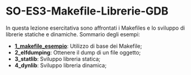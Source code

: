 # SO-ES3-Makefile-Librerie-GDB

In questa lezione esercitativa sono affrontati i Makefiles e lo sviluppo di librerie statiche e dinamiche.
Sommario degli esempi:

- [**1_makefile_esempio**](https://github.com/SO-unina/esercitazioni/edit/main/SO-ES3-Makefile-Librerie-GDB/1_makefile_esempio): Utilizzo di base dei Makefile;
- **2_elfdumping**: Ottenere il dump di un file oggetto;
- **3_statlib**: Sviluppo libreria statica;
- **4_dynlib**: Sviluppo libreria dinamica;
